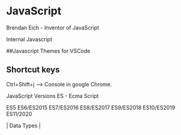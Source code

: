 # JavaScript
Brendan Eich - Inventor of JavaScript
 
Internal Javascript

##Javascript Themes for VSCode

## Shortcut keys
Ctrl+Shift+j --> Console in google Chrome.


JavaScript Versions
ES  - Ecma Script

ES5
ES6/ES2015
ES7/ES2016
ES8/ES2017
ES9/ES2018
ES10/ES2019
ES11/2020

| Data Types |


